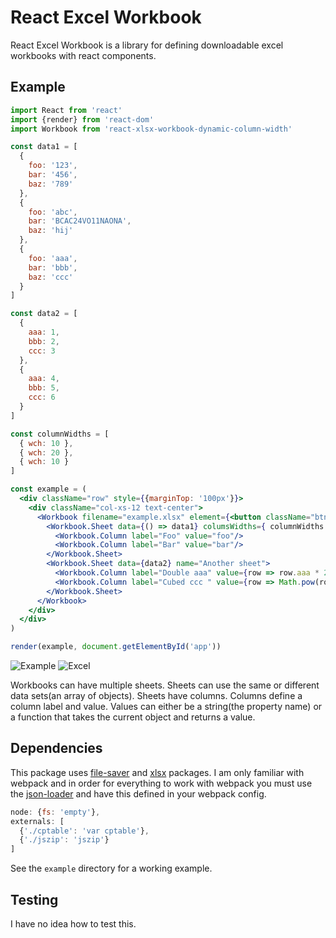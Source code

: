 # React Excel Workbook

React Excel Workbook is a library for defining downloadable excel workbooks with react components.

## Example

```jsx
import React from 'react'
import {render} from 'react-dom'
import Workbook from 'react-xlsx-workbook-dynamic-column-width'

const data1 = [
  {
    foo: '123',
    bar: '456',
    baz: '789'
  },
  {
    foo: 'abc',
    bar: 'BCAC24VO11NAONA',
    baz: 'hij'
  },
  {
    foo: 'aaa',
    bar: 'bbb',
    baz: 'ccc'
  }
]

const data2 = [
  {
    aaa: 1,
    bbb: 2,
    ccc: 3
  },
  {
    aaa: 4,
    bbb: 5,
    ccc: 6
  }
]

const columnWidths = [
  { wch: 10 },
  { wch: 20 },
  { wch: 10 }
]

const example = (
  <div className="row" style={{marginTop: '100px'}}>
    <div className="col-xs-12 text-center">
      <Workbook filename="example.xlsx" element={<button className="btn btn-lg btn-primary">Try me!</button>}>
        <Workbook.Sheet data={() => data1} columsWidths={ columnWidths } name="Sheet A">
          <Workbook.Column label="Foo" value="foo"/>
          <Workbook.Column label="Bar" value="bar"/>
        </Workbook.Sheet>
        <Workbook.Sheet data={data2} name="Another sheet">
          <Workbook.Column label="Double aaa" value={row => row.aaa * 2}/>
          <Workbook.Column label="Cubed ccc " value={row => Math.pow(row.ccc, 3)}/>
        </Workbook.Sheet>
      </Workbook>
    </div>
  </div>
)

render(example, document.getElementById('app'))
```

![Example](http://i.imgur.com/dfhivAs.png)
![Excel](http://i.imgur.com/OnInSNv.png)

Workbooks can have multiple sheets. Sheets can use the same or different data sets(an array of objects).
Sheets have columns. Columns define a column label and value. Values can either be a string(the property name) or a function
that takes the current object and returns a value.

## Dependencies

This package uses [file-saver](https://www.npmjs.com/package/file-saver) and [xlsx](https://www.npmjs.com/package/xlsx) packages. I am only familiar with webpack and in order for everything to work with webpack you must use the [json-loader](https://www.npmjs.com/package/json-loader) and have this defined in your webpack config.

```js
node: {fs: 'empty'},
externals: [
  {'./cptable': 'var cptable'},
  {'./jszip': 'jszip'}
]
```

See the `example` directory for a working example.

## Testing

I have no idea how to test this.
